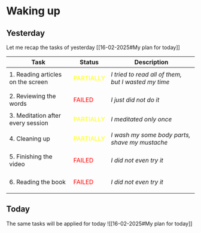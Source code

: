 # Waking up
## Yesterday
Let me recap the tasks of yesterday [[16-02-2025#My plan for today]]

| Task                              | Status                                      | Description                                         |
| --------------------------------- | ------------------------------------------- | --------------------------------------------------- |
| 1. Reading articles on the screen | <p style="color:yellow">PARTIALLY</p>       | *I tried to read all of them, but I wasted my time* |
| 2. Reviewing the words            | <p style="color:red">FAILED</p>             | *I just did not do it*                              |
| 3. Meditation after every session | <span style="color:yellow">PARTIALLY</span> | *I meditated only once*                             |
| 4. Cleaning up                    | <p style="color:yellow">PARTIALLY</p>       | *I wash my some body parts, shave my mustache*      |
| 5. Finishing the video            | <p style="color:red">FAILED</p>             | *I did not even try it*                             |
| 6. Reading the book               | <p style="color:red">FAILED</p>             | *I did not even try it*                             |
## Today
The same tasks will be applied for today
![[16-02-2025#My plan for today]]

